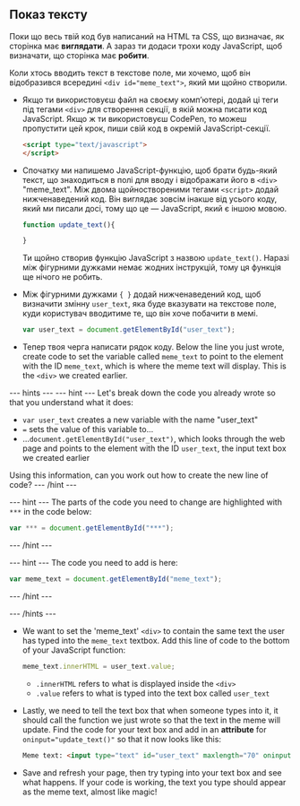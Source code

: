 ## Показ тексту

Поки що весь твій код був написаний на HTML та CSS, що визначає, як сторінка має **виглядати**. А зараз ти додаси трохи коду JavaScript, щоб визначати, що сторінка має **робити**.

Коли хтось вводить текст в текстове поле, ми хочемо, щоб він відобразився всередині `<div id="meme_text">`, який ми щойно створили.

- Якщо ти використовуєш файл на своєму комп’ютері, додай ці теги під тегами `<div>` для створення секції, в якій можна писати код JavaScript. Якщо ж ти використовуєш CodePen, то можеш пропустити цей крок, пиши свій код в окремій JavaScript-секції.

  ```html
  <script type="text/javascript">
  </script>
  ```

- Спочатку ми напишемо JavaScript-функцію, щоб брати будь-який текст, що знаходиться в полі для вводу і відображати його в `<div>` "meme_text". Між двома щойноствореними тегами `<script>` додай нижченаведений код. Він виглядає зовсім інакше від усього коду, який ми писали досі, тому що це — JavaScript, який є іншою мовою.

  ```JavaScript
  function update_text(){

  }
  ```

  Ти щойно створив функцію JavaScript з назвою `update_text()`. Наразі між фігурними дужками немає жодних інструкцій, тому ця функція ще нічого не робить.

- Між фігурними дужками `{ }` додай нижченаведений код, щоб визначити змінну `user_text`, яка буде вказувати на текстове поле, куди користувач вводитиме те, що він хоче побачити в мемі.

  ```JavaScript
  var user_text = document.getElementById("user_text");
  ```

- Тепер твоя черга написати рядок коду. Below the line you just wrote, create code to set the variable called `meme_text` to point to the element with the ID `meme_text`, which is where the meme text will display. This is the `<div>` we created earlier.

--- hints --- --- hint --- Let's break down the code you already wrote so that you understand what it does:

* `var user_text` creates a new variable with the name "user_text"
* `=` sets the value of this variable to...
* ...`document.getElementById("user_text")`, which looks through the web page and points to the element with the ID `user_text`, the input text box we created earlier

Using this information, can you work out how to create the new line of code? --- /hint ---

--- hint --- The parts of the code you need to change are highlighted with `***` in the code below:
```JavaScript
var *** = document.getElementById("***");
```
--- /hint ---

--- hint --- The code you need to add is here:

```JavaScript
var meme_text = document.getElementById("meme_text");
```
--- /hint ---

--- /hints ---


- We want to set the 'meme_text' `<div>` to contain the same text the user has typed into the `meme_text` textbox. Add this line of code to the bottom of your JavaScript function:

  ``` JavaScript
  meme_text.innerHTML = user_text.value;
  ```

  * `.innerHTML` refers to what is displayed inside the `<div>`
  * `.value` refers to what is typed into the text box called `user_text`

- Lastly, we need to tell the text box that when someone types into it, it should call the function we just wrote so that the text in the meme will update. Find the code for your text box and add in an **attribute** for `oninput="update_text()"` so that it now looks like this:

  ```html
  Meme text: <input type="text" id="user_text" maxlength="70" oninput="update_text()"><p>
  ```

 - Save and refresh your page, then try typing into your text box and see what happens. If your code is working, the text you type should appear as the meme text, almost like magic!
